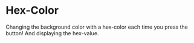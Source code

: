 # Hex-Color
Changing the background color with a hex-color each time you press the button! And displaying the hex-value.
